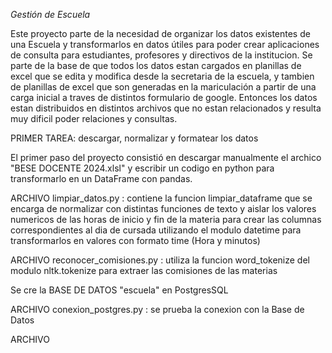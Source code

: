 <em> Gestión de Escuela </em>

Este proyecto parte de la necesidad de organizar los datos existentes de una Escuela y transformarlos en datos útiles para poder crear aplicaciones de consulta para estudiantes, profesores y directivos de la institucion.
Se parte de la base de que todos los datos estan cargados en planillas de excel que se edita y modifica desde la secretaria de la escuela, y tambien de planillas de excel que son generadas en la mariculación a partir de una carga inicial a traves de distintos formulario de google.
Entonces los datos estan distribuidos en distintos archivos que no estan relacionados y resulta muy dificil poder relaciones y consultas.
</p>PRIMER TAREA: descargar, normalizar y formatear los datos 
</p>El primer paso del proyecto consistió en descargar manualmente el archico "BESE DOCENTE 2024.xlsl" y escribir un codigo en python para transformarlo en un DataFrame con pandas.
</p>ARCHIVO limpiar_datos.py : contiene la funcion limpiar_dataframe que se encarga de normalizar con distintas funciones de texto y
aislar los valores numericos de las horas de inicio y fin de la materia para crear las columnas correspondientes al dia de cursada utilizando el modulo datetime para transformarlos en valores con formato time (Hora y minutos)
</p>ARCHIVO reconocer_comisiones.py : utiliza la funcion word_tokenize del modulo nltk.tokenize para extraer las comisiones de las materias
</p> Se cre la BASE DE DATOS "escuela" en PostgresSQL
</p>ARCHIVO conexion_postgres.py : se prueba la conexion con la Base de Datos
</p>ARCHIVO 
